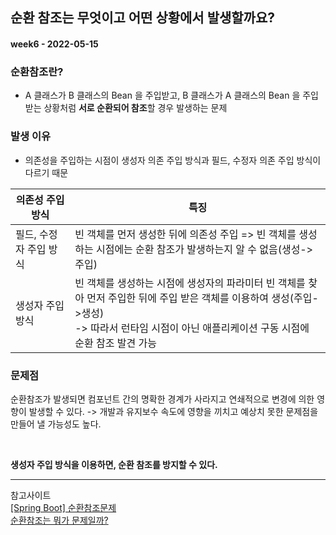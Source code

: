 ## 순환 참조는 무엇이고 어떤 상황에서 발생할까요?
#### week6 - 2022-05-15

### 순환참조란?
- A 클래스가 B 클래스의 Bean 을 주입받고, B 클래스가 A 클래스의 Bean 을 주입받는 상황처럼 **서로 순환되어 참조**할 경우 발생하는 문제

### 발생 이유
- 의존성을 주입하는 시점이 생성자 의존 주입 방식과 필드, 수정자 의존 주입 방식이 다르기 때문

| 의존성 주입 방식|특징|
|-------|-------------------|
|필드, 수정자 주입 방식|빈 객체를 먼저 생성한 뒤에 의존성 주입 => 빈 객체를 생성하는 시점에는 순환 참조가 발생하는지 알 수 없음(생성->주입)|
|생성자 주입 방식|빈 객체를 생성하는 시점에 생성자의 파라미터 빈 객체를 찾아 먼저 주입한 뒤에 주입 받은 객체를 이용하여 생성(주입->생성)<br> -> 따라서 런타임 시점이 아닌 애플리케이션 구동 시점에 순환 참조 발견 가능|


### 문제점
순환참조가 발생되면 컴포넌트 간의 명확한 경계가 사라지고 연쇄적으로 변경에 의한 영향이 발생할 수 있다. 
-> 개발과 유지보수 속도에 영향을 끼치고 예상치 못한 문제점을 만들어 낼 가능성도 높다.
 
<br>

**생성자 주입 방식을 이용하면, 순환 참조를 방지할 수 있다.**


---
참고사이트  
[[Spring Boot] 순환참조문제](https://ch4njun.tistory.com/269)  
[순환참조는 뭐가 문제일까?](https://siyoon210.tistory.com/170)